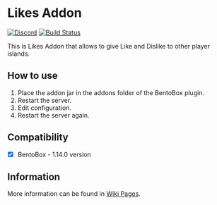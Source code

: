 # Likes Addon
[![Discord](https://img.shields.io/discord/272499714048524288.svg?logo=discord)](https://discord.bentobox.world)
[![Build Status](https://ci.codemc.org/buildStatus/icon?job=BentoBoxWorld/Likes)](https://ci.codemc.org/job/BentoBoxWorld/job/Likes/)

This is Likes Addon that allows to give Like and Dislike to other player islands. 

## How to use

1. Place the addon jar in the addons folder of the BentoBox plugin.
2. Restart the server.
3. Edit configuration.
4. Restart the server again.

## Compatibility

- [x] BentoBox - 1.14.0 version

## Information

More information can be found in [Wiki Pages](https://docs.bentobox.world/addons/Likes/).
